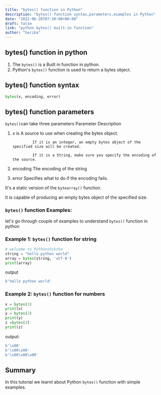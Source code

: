 ```yaml
---
title: "bytes() function in Python"
description: "bytes() function syntax,parameters,examples in Python"
date: "2022-06-26T07:30:00+00:00"
draft: false
link: "python bytes() built-in function"
author: "harika"
---
```


## bytes() function in python

1. The `bytes()` is a Built in function in python.
2. Python's `bytes()` function is used to return a bytes object.

## bytes() function syntax

```python
bytes(x, encoding, error) 
```

## bytes() function parameters

`bytes()`can take three parameters
Parameter 	Description
1. x 	        is A source to use when creating the bytes object.

                If it is an integer, an empty bytes object of the specified size will be created.

                If it is a String, make sure you specify the encoding of the source.

2. encoding 	The encoding of the string
3. error 	    Specifies what to do if the encoding fails.

It's a static version of the `bytearray()` function.

It is capable of producing an empty bytes object of the specified size. 

### `bytes()` function Examples:

let's go through couple of examples to understand `bytes()` function in python

### Example 1: `bytes()` function for string

```python
# welcome to Pythonshiksha
string = "hello python world"  
array = bytes(string, 'utf-8')  
print(array)
```
output

```python
b'hello python world'
```
### Example 2: `bytes()` function for numbers

```python
x = bytes(1)
print(x)
y = bytes(2)
print(y)
z =bytes(3)
print(z)
```
output:
```python
b'\x00'
b'\x00\x00'
b'\x00\x00\x00'
```

## Summary
In this tutorial we learnt about Python `bytes()` function with simple examples.
